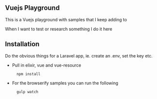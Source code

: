 ## Vuejs Playground

This is a Vuejs playground with samples that I keep adding to

When I want to test or research something I do it here

## Installation

Do the obvious things for a Laravel app, ie. create an .env, set the key etc.

* Pull in elixir, vue and vue-resource

        npm install

* For the browserify samples you can run the following

        gulp watch